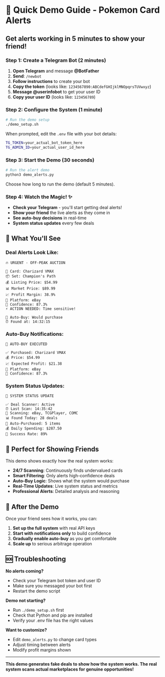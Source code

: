 # 🚀 Quick Demo Guide - Pokemon Card Alerts

## Get alerts working in 5 minutes to show your friend!

### Step 1: Create a Telegram Bot (2 minutes)

1. **Open Telegram** and message **@BotFather**
2. **Send**: `/newbot`
3. **Follow instructions** to create your bot
4. **Copy the token** (looks like: `1234567890:ABCdefGHIjklMNOpqrsTUVwxyz`)
5. **Message @userinfobot** to get your user ID
6. **Copy your user ID** (looks like: `123456789`)

### Step 2: Configure the System (1 minute)

```bash
# Run the demo setup
./demo_setup.sh
```

When prompted, edit the `.env` file with your bot details:
```bash
TG_TOKEN=your_actual_bot_token_here
TG_ADMIN_ID=your_actual_user_id_here
```

### Step 3: Start the Demo (30 seconds)

```bash
# Run the alert demo
python3 demo_alerts.py
```

Choose how long to run the demo (default 5 minutes).

### Step 4: Watch the Magic! ✨

- **Check your Telegram** - you'll start getting deal alerts!
- **Show your friend** the live alerts as they come in
- **See auto-buy decisions** in real-time
- **System status updates** every few deals

## 📱 What You'll See

### Deal Alerts Look Like:
```
🔥 URGENT - OFF-PEAK AUCTION

🎴 Card: Charizard VMAX
📦 Set: Champion's Path
💰 Listing Price: $54.99
📊 Market Price: $89.99
📈 Profit Margin: 38.9%
🏪 Platform: eBay
🎯 Confidence: 87.3%
⚡ ACTION NEEDED: Time sensitive!

🤖 Auto-Buy: Would purchase
⏰ Found at: 14:32:15
```

### Auto-Buy Notifications:
```
🤖 AUTO-BUY EXECUTED

✅ Purchased: Charizard VMAX
💰 Price: $54.99
📈 Expected Profit: $21.38
🏪 Platform: eBay
🎯 Confidence: 87.3%
```

### System Status Updates:
```
🤖 SYSTEM STATUS UPDATE

✅ Deal Scanner: Active
⏰ Last Scan: 14:35:42
🎯 Scanning: eBay, TCGPlayer, COMC
📊 Found Today: 28 deals
🛒 Auto-Purchased: 5 items
💰 Daily Spending: $287.50
🎉 Success Rate: 89%
```

## 🎯 Perfect for Showing Friends

This demo shows exactly how the real system works:

- **24/7 Scanning**: Continuously finds undervalued cards
- **Smart Filtering**: Only alerts high-confidence deals
- **Auto-Buy Logic**: Shows what the system would purchase
- **Real-Time Updates**: Live system status and metrics
- **Professional Alerts**: Detailed analysis and reasoning

## 🚀 After the Demo

Once your friend sees how it works, you can:

1. **Set up the full system** with real API keys
2. **Start with notifications only** to build confidence
3. **Gradually enable auto-buy** as you get comfortable
4. **Scale up** to serious arbitrage operation

## 🆘 Troubleshooting

**No alerts coming?**
- Check your Telegram bot token and user ID
- Make sure you messaged your bot first
- Restart the demo script

**Demo not starting?**
- Run `./demo_setup.sh` first
- Check that Python and pip are installed
- Verify your .env file has the right values

**Want to customize?**
- Edit `demo_alerts.py` to change card types
- Adjust timing between alerts
- Modify profit margins shown

---

**This demo generates fake deals to show how the system works. The real system scans actual marketplaces for genuine opportunities!**

